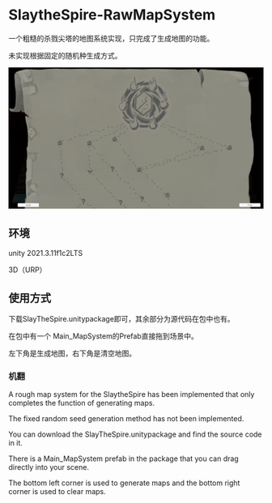 # SlaytheSpire-RawMapSystem

一个粗糙的杀戮尖塔的地图系统实现，只完成了生成地图的功能。

未实现根据固定的随机种生成方式。

![image](https://github.com/LtGrey/SlaytheSpire-RawMapSystem/blob/main/Sample.png)

## 环境

unity 2021.3.11f1c2LTS

3D（URP）

## 使用方式

下载SlayTheSpire.unitypackage即可，其余部分为源代码在包中也有。

在包中有一个 Main_MapSystem的Prefab直接拖到场景中。

左下角是生成地图，右下角是清空地图。



### 机翻

A rough map system for the SlaytheSpire has been implemented that only completes the function of generating maps.

The fixed random seed generation method has not been implemented. 

You can download the SlayTheSpire.unitypackage and find the source code in it.

There is a Main_MapSystem prefab in the package that you can drag directly into your scene.

The bottom left corner is used to generate maps and the bottom right corner is used to clear maps.
